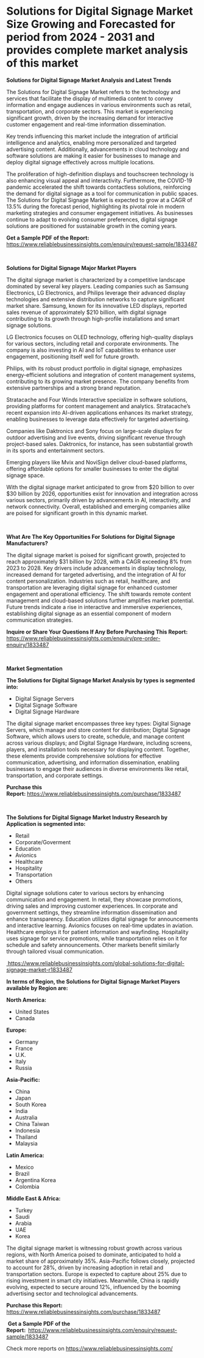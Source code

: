 <p><h1>Solutions for Digital Signage Market Size Growing and Forecasted for period from 2024 - 2031 and provides complete market analysis of this market</h1></p><p><strong>Solutions for Digital Signage Market Analysis and Latest Trends</strong></p>
<p><p>The Solutions for Digital Signage Market refers to the technology and services that facilitate the display of multimedia content to convey information and engage audiences in various environments such as retail, transportation, and corporate sectors. This market is experiencing significant growth, driven by the increasing demand for interactive customer engagement and real-time information dissemination. </p><p>Key trends influencing this market include the integration of artificial intelligence and analytics, enabling more personalized and targeted advertising content. Additionally, advancements in cloud technology and software solutions are making it easier for businesses to manage and deploy digital signage effectively across multiple locations.</p><p>The proliferation of high-definition displays and touchscreen technology is also enhancing visual appeal and interactivity. Furthermore, the COVID-19 pandemic accelerated the shift towards contactless solutions, reinforcing the demand for digital signage as a tool for communication in public spaces. The Solutions for Digital Signage Market is expected to grow at a CAGR of 13.5% during the forecast period, highlighting its pivotal role in modern marketing strategies and consumer engagement initiatives. As businesses continue to adapt to evolving consumer preferences, digital signage solutions are positioned for sustainable growth in the coming years.</p></p>
<p><strong>Get a Sample PDF of the Report:&nbsp;</strong> <a href="https://www.reliablebusinessinsights.com/enquiry/request-sample/1833487?utm_campaign=1847&utm_medium=2&utm_source=Github&utm_content=ia&utm_term=01012025&utm_id=solutions-for-digital-signage">https://www.reliablebusinessinsights.com/enquiry/request-sample/1833487</a></p>
<p>&nbsp;</p>
<p><strong>Solutions for Digital Signage Major Market Players</strong></p>
<p><p>The digital signage market is characterized by a competitive landscape dominated by several key players. Leading companies such as Samsung Electronics, LG Electronics, and Philips leverage their advanced display technologies and extensive distribution networks to capture significant market share. Samsung, known for its innovative LED displays, reported sales revenue of approximately $210 billion, with digital signage contributing to its growth through high-profile installations and smart signage solutions.</p><p>LG Electronics focuses on OLED technology, offering high-quality displays for various sectors, including retail and corporate environments. The company is also investing in AI and IoT capabilities to enhance user engagement, positioning itself well for future growth.</p><p>Philips, with its robust product portfolio in digital signage, emphasizes energy-efficient solutions and integration of content management systems, contributing to its growing market presence. The company benefits from extensive partnerships and a strong brand reputation.</p><p>Stratacache and Four Winds Interactive specialize in software solutions, providing platforms for content management and analytics. Stratacache’s recent expansion into AI-driven applications enhances its market strategy, enabling businesses to leverage data effectively for targeted advertising.</p><p>Companies like Daktronics and Sony focus on large-scale displays for outdoor advertising and live events, driving significant revenue through project-based sales. Daktronics, for instance, has seen substantial growth in its sports and entertainment sectors.</p><p>Emerging players like Mvix and NoviSign deliver cloud-based platforms, offering affordable options for smaller businesses to enter the digital signage space.</p><p>With the digital signage market anticipated to grow from $20 billion to over $30 billion by 2026, opportunities exist for innovation and integration across various sectors, primarily driven by advancements in AI, interactivity, and network connectivity. Overall, established and emerging companies alike are poised for significant growth in this dynamic market.</p></p>
<p>&nbsp;</p>
<p><strong>What Are The Key Opportunities For Solutions for Digital Signage Manufacturers?</strong></p>
<p><p>The digital signage market is poised for significant growth, projected to reach approximately $31 billion by 2028, with a CAGR exceeding 8% from 2023 to 2028. Key drivers include advancements in display technology, increased demand for targeted advertising, and the integration of AI for content personalization. Industries such as retail, healthcare, and transportation are leveraging digital signage for enhanced customer engagement and operational efficiency. The shift towards remote content management and cloud-based solutions further amplifies market potential. Future trends indicate a rise in interactive and immersive experiences, establishing digital signage as an essential component of modern communication strategies.</p></p>
<p><strong>Inquire or Share Your Questions If Any Before Purchasing This Report:</strong> <a href="https://www.reliablebusinessinsights.com/enquiry/pre-order-enquiry/1833487?utm_campaign=1847&utm_medium=2&utm_source=Github&utm_content=ia&utm_term=01012025&utm_id=solutions-for-digital-signage">https://www.reliablebusinessinsights.com/enquiry/pre-order-enquiry/1833487</a></p>
<p>&nbsp;</p>
<p><strong>Market Segmentation</strong></p>
<p><strong>The Solutions for Digital Signage Market Analysis by types is segmented into:</strong></p>
<p><ul><li>Digital Signage Servers</li><li>Digital Signage Software</li><li>Digital Signage Hardware</li></ul></p>
<p><p>The digital signage market encompasses three key types: Digital Signage Servers, which manage and store content for distribution; Digital Signage Software, which allows users to create, schedule, and manage content across various displays; and Digital Signage Hardware, including screens, players, and installation tools necessary for displaying content. Together, these elements provide comprehensive solutions for effective communication, advertising, and information dissemination, enabling businesses to engage their audiences in diverse environments like retail, transportation, and corporate settings.</p></p>
<p><strong>Purchase this Report:&nbsp;</strong><a href="https://www.reliablebusinessinsights.com/purchase/1833487?utm_campaign=1847&utm_medium=2&utm_source=Github&utm_content=ia&utm_term=01012025&utm_id=solutions-for-digital-signage">https://www.reliablebusinessinsights.com/purchase/1833487</a></p>
<p>&nbsp;</p>
<p><strong>The Solutions for Digital Signage Market Industry Research by Application is segmented into:</strong></p>
<p><ul><li>Retail</li><li>Corporate/Goverment</li><li>Education</li><li>Avionics</li><li>Healthcare</li><li>Hospitality</li><li>Transportation</li><li>Others</li></ul></p>
<p><p>Digital signage solutions cater to various sectors by enhancing communication and engagement. In retail, they showcase promotions, driving sales and improving customer experiences. In corporate and government settings, they streamline information dissemination and enhance transparency. Education utilizes digital signage for announcements and interactive learning. Avionics focuses on real-time updates in aviation. Healthcare employs it for patient information and wayfinding. Hospitality uses signage for service promotions, while transportation relies on it for schedule and safety announcements. Other markets benefit similarly through tailored visual communication.</p></p>
<p><a href="https://www.reliablebusinessinsights.com/global-solutions-for-digital-signage-market-r1833487?utm_campaign=1847&utm_medium=2&utm_source=Github&utm_content=ia&utm_term=01012025&utm_id=solutions-for-digital-signage">&nbsp;https://www.reliablebusinessinsights.com/global-solutions-for-digital-signage-market-r1833487</a></p>
<p><strong>In terms of Region, the Solutions for Digital Signage Market Players available by Region are:</strong></p>
<p>
    <p> <strong> North America: </strong>
        <ul>
            <li>United States</li>
            <li>Canada</li>
        </ul>
        </p> 
    <p> <strong> Europe: </strong>
        <ul>
            <li>Germany</li>
            <li>France</li>
            <li>U.K.</li>
            <li>Italy</li>
            <li>Russia</li>
        </ul>
        </p> 
    <p> <strong> Asia-Pacific: </strong>
        <ul>
            <li>China</li>
            <li>Japan</li>
            <li>South Korea</li>
            <li>India</li>
            <li>Australia</li>
            <li>China Taiwan</li>
            <li>Indonesia</li>
            <li>Thailand</li>
            <li>Malaysia</li>
        </ul>
        </p> 
    <p> <strong> Latin America: </strong>
        <ul>
            <li>Mexico</li>
            <li>Brazil</li>
            <li>Argentina Korea</li>
            <li>Colombia</li>
        </ul>
        </p> 
    <p> <strong> Middle East & Africa: </strong>
        <ul>
            <li>Turkey</li>
            <li>Saudi</li>
            <li>Arabia</li>
            <li>UAE</li>
            <li>Korea</li>
        </ul>
    </p>
    </p>
<p><p>The digital signage market is witnessing robust growth across various regions, with North America poised to dominate, anticipated to hold a market share of approximately 35%. Asia-Pacific follows closely, projected to account for 28%, driven by increasing adoption in retail and transportation sectors. Europe is expected to capture about 25% due to rising investment in smart city initiatives. Meanwhile, China is rapidly evolving, expected to secure around 12%, influenced by the booming advertising sector and technological advancements.</p></p>
<p><strong>Purchase this Report: </strong><a href="https://www.reliablebusinessinsights.com/purchase/1833487?utm_campaign=1847&utm_medium=2&utm_source=Github&utm_content=ia&utm_term=01012025&utm_id=solutions-for-digital-signage">https://www.reliablebusinessinsights.com/purchase/1833487</a></p>
<p>&nbsp;<strong>Get a Sample PDF of the Report:&nbsp;&nbsp;</strong><a href="https://www.reliablebusinessinsights.com/enquiry/request-sample/1833487?utm_campaign=1847&utm_medium=2&utm_source=Github&utm_content=ia&utm_term=01012025&utm_id=solutions-for-digital-signage">https://www.reliablebusinessinsights.com/enquiry/request-sample/1833487</a></p>
<p><strong></strong></p>
<p>Check more reports on <a href="https://www.reliablebusinessinsights.com/?utm_campaign=1847&utm_medium=2&utm_source=Github&utm_content=ia&utm_term=01012025&utm_id=solutions-for-digital-signage">https://www.reliablebusinessinsights.com/</a></p>